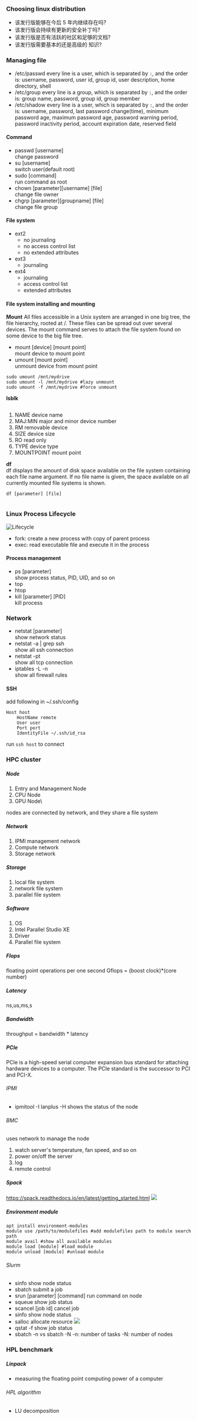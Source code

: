 ### Choosing linux distribution

- 该发行版能够在今后 5 年内继续存在吗?
- 该发行版会持续有更新的安全补丁吗?
- 该发行版是否有活跃的社区和足够的文档?
- 该发行版需要基本的还是高级的 知识?

### Managing file

- /etc/passwd
  every line is a user, which is separated by `:`, and the order is: username, password, user id, group id, user description, home directory, shell
- /etc/group
  every line is a group, which is separated by `:`, and the order is: group name, password, group id, group member
- /etc/shadow
  every line is a user, which is separated by `:`, and the order is: username, password, last password change(time), minimum password age, maximum password age, password warning period, password inactivity period, account expiration date, reserved field

#### Command

- passwd [username]\
  change password
- su [username]\
  switch user(default root)
- sudo [command]\
  run command as root
- chown [parameter][username] [file]\
  change file owner
- chgrp [parameter][groupname] [file]\
  change file group

#### File system

- ext2
  - no journaling
  - no access control list
  - no extended attributes
- ext3
  - journaling
- ext4
  - journaling
  - access control list
  - extended attributes

#### File system installing and mounting

**Mount**
All files accessible in a Unix system are arranged in one big tree, the file hierarchy, rooted at /. These files can be spread out over several devices. The mount command serves to attach the file system found on some device to the big file tree.

- mount [device] [mount point]\
  mount device to mount point
- umount [mount point]\
  unmount device from mount point

```
sudo umount /mnt/mydrive
sudo umount -l /mnt/mydrive #lazy unmount
sudo umount -f /mnt/mydrive #force unmount
```

**lsblk**

```

```

1. NAME
   device name
2. MAJ:MIN
   major and minor device number
3. RM
   removable device
4. SIZE
   device size
5. RO
   read only
6. TYPE
   device type
7. MOUNTPOINT
   mount point

**df**\
df displays the amount of disk space available on the file system containing each file name argument. If no file name is given, the space available on all currently mounted file systems is shown.

```
df [parameter] [file]
```

```

```

### Linux Process Lifecycle

![Lifecycle](https://i.imgur.com/3QCS3BS.png)

- fork: create a new process with copy of parent process
- exec: read executable file and execute it in the process

#### Process management

- ps [parameter]\
  show process status, PID, UID, and so on
- top
- htop
- kill [parameter] [PID]\
  kill process

### Network

- netstat [parameter]\
  show network status
- netstat -a | grep ssh\
  show all ssh connection
- netstat -pt\
  show all tcp connection
- iptables -L -n\
  show all firewall rules

#### SSH

add following in ~/.ssh/config

```
Host host
    HostName remote
    User user
    Port port
    IdentityFile ~/.ssh/id_rsa
```

run `ssh host` to connect

### HPC cluster

##### Node

1. Entry and Management Node
2. CPU Node
3. GPU Node\

nodes are connected by network, and they share a file system

##### Network

1. IPMI management network
2. Compute network
3. Storage network

##### Storage

1. local file system
2. network file system
3. parallel file system

##### Software

1. OS
2. Intel Parallel Studio XE
3. Driver
4. Parallel file system

##### Flops

floating point operations per one second
Gflops = (boost clock)\*(core number)

##### Latency

ns,us,ms,s

##### Bandwidth

throughput = bandwidth \* latency

##### PCIe

PCIe is a high-speed serial computer expansion bus standard for attaching hardware devices to a computer. The PCIe standard is the successor to PCI and PCI-X.

###### IPMI

- ipmitool -I lanplus -H
  shows the status of the node

###### BMC

uses network to manage the node

1. watch server's temperature, fan speed, and so on
2. power on/off the server
3. log
4. remote control

##### Spack

https://spack.readthedocs.io/en/latest/getting_started.html
![](https://i.imgur.com/X0kQZDF.png)

##### Environment module

```
apt install environment-modules
module use /path/to/modulefiles #add modulefiles path to module search path
module avail #show all available modules
module load [module] #load module
module unload [module] #unload module
```

###### Slurm

- sinfo
  show node status
- sbatch
  submit a job
- srun [parameter] [command]
  run command on node
- squeue
  show job status
- scancel [job id]
  cancel job
- sinfo
  show node status
- salloc
  allocate resource
  ![](https://i.imgur.com/Osm9Lzf.png)
- qstat -f
  show job status
- sbatch -n vs sbatch -N
  -n: number of tasks
  -N: number of nodes

### HPL benchmark

##### Linpack

- measuring the floating point computing power of a computer

###### HPL algorithm

- LU decomposition
